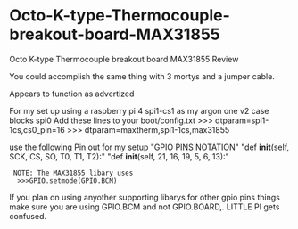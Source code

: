 # Octo-K-type-Thermocouple-breakout-board-MAX31855
Octo K-type Thermocouple breakout board MAX31855 Review

You could accomplish the same thing with 3 mortys and a jumper cable.

Appears to function as advertized 

For my set up 
  using a raspberry pi 4
  spi1-cs1 as my argon one v2 case blocks spi0
    Add these lines to your boot/config.txt
      >>> dtparam=spi1-1cs,cs0_pin=16 
      >>> dtparam=maxtherm,spi1-1cs,max31855
  
  use the following Pin out for my setup
  "GPIO PINS NOTATION" 
"def __init__(self, SCK, CS, SO, T0, T1, T2):"
"def __init__(self,  21, 16, 19,  5,  6, 13):"
      
     NOTE: The MAX31855 libary uses 
      >>>GPIO.setmode(GPIO.BCM)
If you plan on using anyother supporting libarys for other gpio pins things make sure you are using GPIO.BCM and not GPIO.BOARD,. LITTLE PI gets confused.
